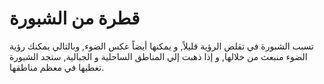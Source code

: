 # قطرة من الشبورة

تسبب الشبورة في تقلص الرؤية قليلاً, و يمكنها أيضاً عكس الضوء, وبالتالي يمكنك
رؤية الضوء منبعث من خلالها, و إذا ذهبت إلي المناطق الساحلية و الجبالية, ستجد
الشبورة تغطيها في معظم مناطقها.
